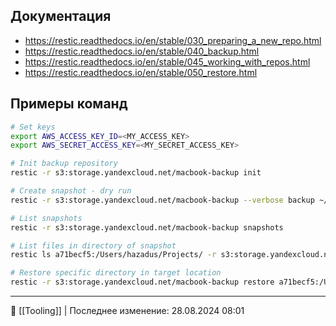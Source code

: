 ## Документация

- https://restic.readthedocs.io/en/stable/030_preparing_a_new_repo.html
- https://restic.readthedocs.io/en/stable/040_backup.html
- https://restic.readthedocs.io/en/stable/045_working_with_repos.html
- https://restic.readthedocs.io/en/stable/050_restore.html

## Примеры команд

```bash
# Set keys
export AWS_ACCESS_KEY_ID=<MY_ACCESS_KEY>
export AWS_SECRET_ACCESS_KEY=<MY_SECRET_ACCESS_KEY>

# Init backup repository
restic -r s3:storage.yandexcloud.net/macbook-backup init

# Create snapshot - dry run
restic -r s3:storage.yandexcloud.net/macbook-backup --verbose backup ~/Projects ~/Documents ~/Downloads ~/PycharmProjects  --dry-run

# List snapshots
restic -r s3:storage.yandexcloud.net/macbook-backup snapshots

# List files in directory of snapshot
restic ls a71becf5:/Users/hazadus/Projects/ -r s3:storage.yandexcloud.net/macbook-backup

# Restore specific directory in target location
restic -r s3:storage.yandexcloud.net/macbook-backup restore a71becf5:/Users/hazadus/Projects/HelloWorld --target /tmp/restore-work/HelloWorld
```

----
📂 [[Tooling]] | Последнее изменение: 28.08.2024 08:01